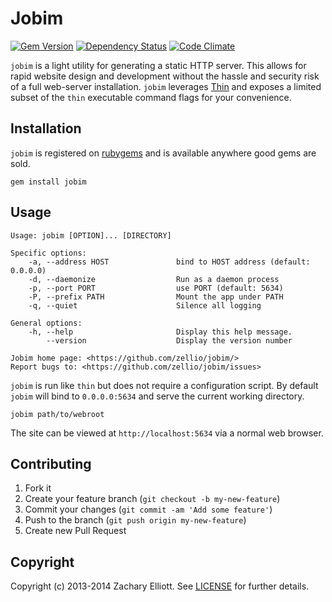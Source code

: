 # Jobim

[![Gem Version](https://badge.fury.io/rb/jobim.png)](http://badge.fury.io/rb/jobim)
[![Dependency Status](https://gemnasium.com/zellio/jobim.png)](https://gemnasium.com/zellio/jobim)
[![Code Climate](https://codeclimate.com/github/zellio/jobim.png)](https://codeclimate.com/github/zellio/jobim)

`jobim` is a light utility for generating a static HTTP server. This allows
for rapid website design and development without the hassle and security risk
of a full web-server installation. `jobim` leverages
[Thin](//github.com/macournoyer/thin/) and exposes a limited subset of the
`thin` executable command flags for your convenience.

## Installation

`jobim` is registered on [rubygems](//rubygems.org/gems/jobim) and is
available anywhere good gems are sold.

``` shell
gem install jobim
```

## Usage

```
Usage: jobim [OPTION]... [DIRECTORY]

Specific options:
    -a, --address HOST               bind to HOST address (default: 0.0.0.0)
    -d, --daemonize                  Run as a daemon process
    -p, --port PORT                  use PORT (default: 5634)
    -P, --prefix PATH                Mount the app under PATH
    -q, --quiet                      Silence all logging

General options:
    -h, --help                       Display this help message.
        --version                    Display the version number

Jobim home page: <https://github.com/zellio/jobim/>
Report bugs to: <https://github.com/zellio/jobim/issues>
```

`jobim` is run like `thin` but does not require a configuration script. By
default `jobim` will bind to `0.0.0.0:5634` and serve the current working
directory.

``` shell
jobim path/to/webroot
```

The site can be viewed at `http://localhost:5634` via a normal web browser.

## Contributing

1. Fork it
2. Create your feature branch (`git checkout -b my-new-feature`)
3. Commit your changes (`git commit -am 'Add some feature'`)
4. Push to the branch (`git push origin my-new-feature`)
5. Create new Pull Request

## Copyright

Copyright (c) 2013-2014 Zachary Elliott. See [LICENSE](/LICENSE) for further details.

